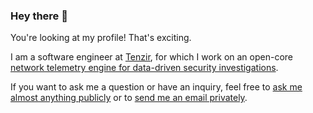 ### Hey there 👋

You're looking at my profile! That's exciting.

I am a software engineer at [Tenzir][employer], for which I work on an open-core [network telemetry engine for data-driven security investigations][vast].

If you want to ask me a question or have an inquiry, feel free to [ask me almost anything publicly][create-issue] or to [send me an email privately][send-email].

[employer]: https://tenzir.com
[vast]: https://github.com/tenzir/vast
[create-issue]: https://github.com/dominiklohmann/dominiklohmann/issues/new/choose
[send-email]: mailto:mail@dominiklohmann.de
